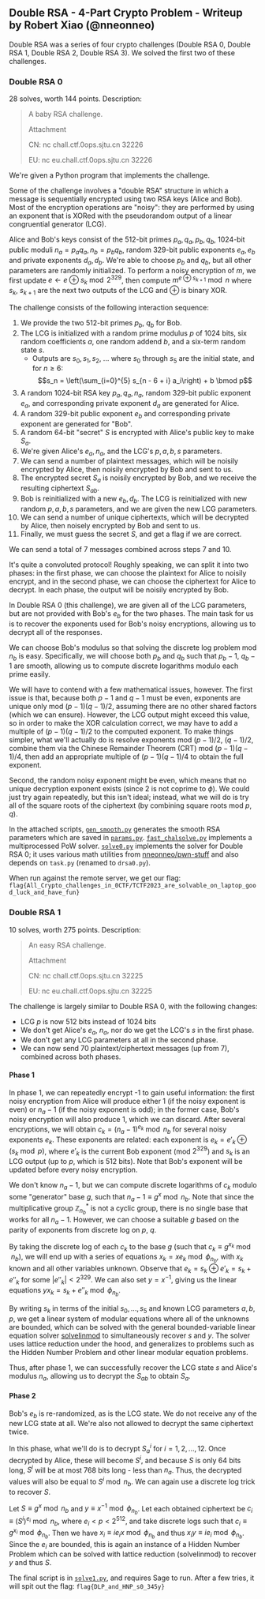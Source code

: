 ## Double RSA - 4-Part Crypto Problem - Writeup by Robert Xiao (@nneonneo)

Double RSA was a series of four crypto challenges (Double RSA 0, Double RSA 1, Double RSA 2, Double RSA 3). We solved the first two of these challenges.

### Double RSA 0

28 solves, worth 144 points. Description:

> A baby RSA challenge.
> 
> Attachment
> 
> CN: nc chall.ctf.0ops.sjtu.cn 32226
> 
> EU: nc eu.chall.ctf.0ops.sjtu.cn 32226

We're given a Python program that implements the challenge.

Some of the challenge involves a "double RSA" structure in which a message is sequentially encrypted using two RSA keys (Alice and Bob). Most of the encryption operations are "noisy": they are performed by using an exponent that is XORed with the pseudorandom output of a linear congruential generator (LCG).

Alice and Bob's keys consist of the 512-bit primes $p_a, q_a, p_b, q_b$, 1024-bit public moduli $n_a = p_a q_a, n_b = p_b q_b$, random 329-bit public exponents $e_a, e_b$ and private exponents $d_a, d_b$. We're able to choose $p_b$ and $q_b$, but all other parameters are randomly initialized. To perform a noisy encryption of $m$, we first update $e \leftarrow e \oplus s_k \bmod 2^{329}$, then compute $m^{e \oplus s_{k+1}} \bmod n$ where $s_k$, $s_{k+1}$ are the next two outputs of the LCG and $\oplus$ is binary XOR.

The challenge consists of the following interaction sequence:

1. We provide the two 512-bit primes $p_b$, $q_b$ for Bob.
2. The LCG is initialized with a random prime modulus $p$ of 1024 bits, six random coefficients $a$, one random addend $b$, and a six-term random state $s$.
    - Outputs are $s_0, s_1, s_2$, ... where $s_0$ through $s_5$ are the initial state, and for $n \ge 6$: $$s_n = \left(\sum_{i=0}^{5} s_{n - 6 + i} a_i\right) + b \bmod p$$
3. A random 1024-bit RSA key $p_a,q_a, n_a$, random 329-bit public exponent $e_a$, and corresponding private exponent $d_a$ are generated for Alice.
4. A random 329-bit public exponent $e_b$ and corresponding private exponent are generated for "Bob".
5. A random 64-bit "secret" $S$ is encrypted with Alice's public key to make $S_a$.
6. We're given Alice's $e_a, n_a$, and the LCG's $p, a, b, s$ parameters.
7. We can send a number of plaintext messages, which will be noisily encrypted by Alice, then noisily encrypted by Bob and sent to us.
8. The encrypted secret $S_a$ is noisily encrypted by Bob, and we receive the resulting ciphertext $S_{ab}$.
9. Bob is reinitialized with a new $e_b, d_b$. The LCG is reinitialized with new random $p, a, b, s$ parameters, and we are given the new LCG parameters.
10. We can send a number of unique ciphertexts, which will be decrypted by Alice, then noisely encrypted by Bob and sent to us.
11. Finally, we must guess the secret $S$, and get a flag if we are correct.

We can send a total of 7 messages combined across steps 7 and 10.

It's quite a convoluted protocol! Roughly speaking, we can split it into two phases: in the first phase, we can choose the plaintext for Alice to noisily encrypt, and in the second phase, we can choose the ciphertext for Alice to decrypt. In each phase, the output will be noisily encrypted by Bob.

In Double RSA 0 (this challenge), we are given all of the LCG parameters, but are not provided with Bob's $e_b$ for the two phases. The main task for us is to recover the exponents used for Bob's noisy encryptions, allowing us to decrypt all of the responses.

We can choose Bob's modulus so that solving the discrete log problem mod $n_b$ is easy. Specifically, we will choose both $p_b$ and $q_b$ such that $p_b - 1$, $q_b - 1$ are smooth, allowing us to compute discrete logarithms modulo each prime easily.

We will have to contend with a few mathematical issues, however. The first issue is that, because both $p-1$ and $q-1$ must be even, exponents are unique only mod $(p-1)(q-1)/2$, assuming there are no other shared factors (which we can ensure). However, the LCG output might exceed this value, so in order to make the XOR calculation correct, we may have to add a multiple of $(p-1)(q-1)/2$ to the computed exponent. To make things simpler, what we'll actually do is resolve exponents mod $(p-1)/2$, $(q-1)/2$, combine them via the Chinese Remainder Theorem (CRT) mod $(p-1)(q-1)/4$, then add an appropriate multiple of $(p-1)(q-1)/4$ to obtain the full exponent.

Second, the random noisy exponent might be even, which means that no unique decryption exponent exists (since 2 is not coprime to $\phi$). We could just try again repeatedly, but this isn't ideal; instead, what we will do is try all of the square roots of the ciphertext (by combining square roots mod $p, q$).

In the attached scripts, [`gen_smooth.py`](gen_smooth.py) generates the smooth RSA parameters which are saved in [`params.py`](params.py). [`fast_chalsolve.py`](fast_chalsolve.py) implements a multiprocessed PoW solver. [`solve0.py`](solve0.py) implements the solver for Double RSA 0; it uses various math utilities from [nneonneo/pwn-stuff](https://github.com/nneonneo/pwn-stuff/blob/master/math) and also depends on `task.py` (renamed to `drsa0.py`).

When run against the remote server, we get our flag: `flag{All_Crypto_challenges_in_0CTF/TCTF2023_are_solvable_on_laptop_good_luck_and_have_fun}`

### Double RSA 1

10 solves, worth 275 points. Description:

> An easy RSA challenge.
> 
> Attachment
> 
> CN: nc chall.ctf.0ops.sjtu.cn 32225
> 
> EU: nc eu.chall.ctf.0ops.sjtu.cn 32225

The challenge is largely similar to Double RSA 0, with the following changes:

- LCG $p$ is now 512 bits instead of 1024 bits
- We don't get Alice's $e_a$, $n_a$, nor do we get the LCG's $s$ in the first phase.
- We don't get any LCG parameters at all in the second phase.
- We can now send 70 plaintext/ciphertext messages (up from 7), combined across both phases.

#### Phase 1

In phase 1, we can repeatedly encrypt -1 to gain useful information: the first noisy encryption from Alice will produce either 1 (if the noisy exponent is even) or $n_a - 1$ (if the noisy exponent is odd); in the former case, Bob's noisy encryption will also produce 1, which we can discard. After several encryptions, we will obtain $c_k = (n_a - 1) ^ {e_k} \bmod n_b$ for several noisy exponents $e_k$. These exponents are related: each exponent is $e_k = e'_k \oplus (s_k \bmod p)$, where $e'_k$ is the current Bob exponent (mod $2^{329}$) and $s_k$ is an LCG output (up to $p$, which is 512 bits). Note that Bob's exponent will be updated before every noisy encryption.

We don't know $n_a - 1$, but we can compute discrete logarithms of $c_k$ modulo some "generator" base $g$, such that $n_a - 1 \equiv g^x \bmod n_b$. Note that since the multiplicative group $\mathbb{Z}_{n_b}^*$ is not a cyclic group, there is no single base that works for all $n_a - 1$. However, we can choose a suitable $g$ based on the parity of exponents from discrete log on $p$, $q$.

By taking the discrete log of each $c_k$ to the base $g$ (such that $c_k \equiv g^{x_k} \bmod n_b$), we will end up with a series of equations $x_k = x e_k \bmod \phi_{n_b}$, with $x_k$ known and all other variables unknown. Observe that $e_k = s_k \oplus e'_k = s_k + e''_k$ for some $|e''_k| < 2^{329}$. We can also set $y = x^{-1}$, giving us the linear equations $yx_k = s_k + e''_k \bmod \phi _{n_b}$.

By writing $s_k$ in terms of the initial $s_0, ..., s_5$ and known LCG parameters $a, b, p$, we get a linear system of modular equations where all of the unknowns are bounded, which can be solved with the general bounded-variable linear equation solver [solvelinmod](https://github.com/nneonneo/pwn-stuff/blob/master/math/solvelinmod.py) to simultaneously recover $s$ and $y$. The solver uses lattice reduction under the hood, and generalizes to problems such as the Hidden Number Problem and other linear modular equation problems.

Thus, after phase 1, we can successfully recover the LCG state $s$ and Alice's modulus $n_a$, allowing us to decrypt the $S_{ab}$ to obtain $S_a$.

#### Phase 2

Bob's $e_b$ is re-randomized, as is the LCG state. We do not receive any of the new LCG state at all. We're also not allowed to decrypt the same ciphertext twice.

In this phase, what we'll do is to decrypt $S_a^i$ for $i = 1, 2, ..., 12$. Once decrypted by Alice, these will become $S^i$, and because $S$ is only 64 bits long, $S^i$ will be at most 768 bits long - less than $n_a$. Thus, the decrypted values will also be equal to $S^i \bmod n_b$. We can again use a discrete log trick to recover $S$.

Let $S \equiv g^x \bmod n_b$ and $y \equiv x^{-1} \bmod \phi_{n_b}$. Let each obtained ciphertext be $c_i \equiv (S^i)^{e_i} \bmod n_b$, where $e_i < p < 2^{512}$, and take discrete logs such that $c_i \equiv g^{x_i} \bmod \phi_{n_b}$. Then we have $x_i \equiv i e_i x \bmod \phi_{n_b}$ and thus $x_i y \equiv i e_i \bmod \phi_{n_b}$. Since the $e_i$ are bounded, this is again an instance of a Hidden Number Problem which can be solved with lattice reduction (solvelinmod) to recover $y$ and thus $S$.

The final script is in [`solve1.py`](solve1.py), and requires Sage to run. After a few tries, it will spit out the flag: `flag{DLP_and_HNP_s0_345y}`
